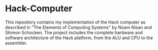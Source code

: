 # Hack-Computer
This repository contains my implementation of the Hack computer as described in "The Elements of Computing Systems" by Noam Nisan and Shimon Schocken. The project includes the complete hardware and software architecture of the Hack platform, from the ALU and CPU to the assembler.
